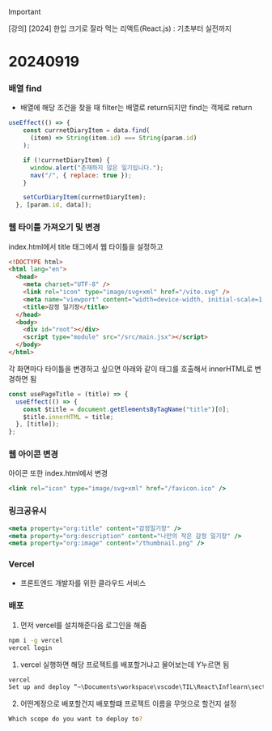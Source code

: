 > [!IMPORTANT]
> [강의] [2024] 한입 크기로 잘라 먹는 리액트(React.js) : 기초부터 실전까지

# 20240919
### 배열 find

- 배열에 해당 조건을 찾을 때 filter는 배열로 return되지만 find는 객체로 return

```jsx
useEffect(() => {
    const currnetDiaryItem = data.find(
      (item) => String(item.id) === String(param.id)
    );

    if (!currnetDiaryItem) {
      window.alert("존재하지 않은 일기입니다.");
      nav("/", { replace: true });
    }

    setCurDiaryItem(currnetDiaryItem);
  }, [param.id, data]);
```

### 웹 타이틀 가져오기 및 변경

index.html에서 title 태그에서 웹 타이틀을 설정하고

```html
<!DOCTYPE html>
<html lang="en">
  <head>
    <meta charset="UTF-8" />
    <link rel="icon" type="image/svg+xml" href="/vite.svg" />
    <meta name="viewport" content="width=device-width, initial-scale=1.0" />
    <title>감정 일기장</title>
  </head>
  <body>
    <div id="root"></div>
    <script type="module" src="/src/main.jsx"></script>
  </body>
</html>
```

각 화면마다 타이틀을 변경하고 싶으면 아래와 같이 태그를 호출해서 innerHTML로 변경하면 됨

```jsx
const usePageTitle = (title) => {
  useEffect(() => {
    const $title = document.getElementsByTagName("title")[0];
    $title.innerHTML = title;
  }, [title]);
};

```

### 웹 아이콘 변경

아이콘 또한 index.html에서 변경

```jsx
<link rel="icon" type="image/svg+xml" href="/favicon.ico" />
```

### 링크공유시

```jsx
<meta property="org:title" content="감정일기장" />
<meta property="org:description" content="나만의 작은 감정 일기장" />
<meta property="org:image" content="/thumbnail.png" />
```

### Vercel

- 프론트엔드 개발자를 위한 클라우드 서비스

### 배포

1. 먼저 vercel를 설치해준다음 로그인을 해줌

```bash
npm i -g vercel
vercel login
```

1. vercel 실행하면 해당 프로젝트를 배포할거냐고 물어보는데 Y누르면 됨

```bash
vercel
Set up and deploy “~\Documents\workspace\vscode\TIL\React\Inflearn\section12”?
```

2. 어떤계정으로 배포할건지 배포할떄 프로젝트 이름을 무엇으로 할건지 설정

```bash
Which scope do you want to deploy to?
```
